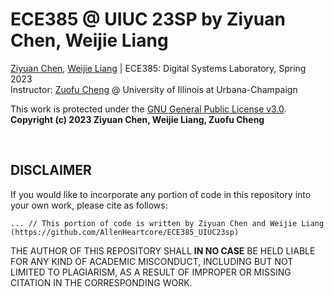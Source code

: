 # ECE385 @ UIUC 23SP by Ziyuan Chen, Weijie Liang

[Ziyuan Chen](mailto:ziyuanc3@illinois.edu), [Weijie Liang](mailto:weijiel4@illinois.edu) | ECE385: Digital Systems Laboratory, Spring 2023 <br>
Instructor: [Zuofu Cheng](https://ece.illinois.edu/about/directory/faculty/zcheng1) @ University of Illinois at Urbana-Champaign

This work is protected under the [GNU General Public License v3.0](https://www.gnu.org/licenses/gpl-3.0.en.html). <br>
**Copyright (c) 2023 Ziyuan Chen, Weijie Liang, Zuofu Cheng**

<br>

## DISCLAIMER

If you would like to incorporate any portion of code in this repository into your own work, please cite as follows:

    ... // This portion of code is written by Ziyuan Chen and Weijie Liang (https://github.com/AllenHeartcore/ECE385_UIUC23sp)

THE AUTHOR OF THIS REPOSITORY SHALL **IN NO CASE** BE HELD LIABLE FOR ANY KIND OF ACADEMIC MISCONDUCT, INCLUDING BUT NOT LIMITED TO PLAGIARISM, AS A RESULT OF IMPROPER OR MISSING CITATION IN THE CORRESPONDING WORK. 
